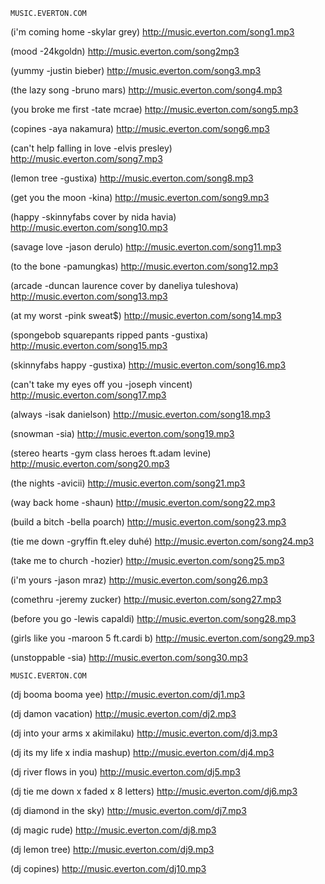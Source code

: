 `MUSIC.EVERTON.COM`


(i'm coming home -skylar grey) http://music.everton.com/song1.mp3

(mood -24kgoldn) http://music.everton.com/song2mp3

(yummy -justin bieber) http://music.everton.com/song3.mp3

(the lazy song -bruno mars) http://music.everton.com/song4.mp3

(you broke me first -tate mcrae) http://music.everton.com/song5.mp3

(copines -aya nakamura) http://music.everton.com/song6.mp3

(can't help falling in love -elvis presley) http://music.everton.com/song7.mp3

(lemon tree -gustixa) http://music.everton.com/song8.mp3

(get you the moon -kina) http://music.everton.com/song9.mp3

(happy -skinnyfabs cover by nida havia) http://music.everton.com/song10.mp3

(savage love -jason derulo) http://music.everton.com/song11.mp3

(to the bone -pamungkas) http://music.everton.com/song12.mp3

(arcade -duncan laurence cover by daneliya tuleshova) http://music.everton.com/song13.mp3

(at my worst -pink sweat$) http://music.everton.com/song14.mp3

(spongebob squarepants ripped pants -gustixa) http://music.everton.com/song15.mp3

(skinnyfabs happy -gustixa) http://music.everton.com/song16.mp3

(can't take my eyes off you -joseph vincent) http://music.everton.com/song17.mp3

(always -isak danielson) http://music.everton.com/song18.mp3

(snowman -sia) http://music.everton.com/song19.mp3

(stereo hearts -gym class heroes ft.adam levine) http://music.everton.com/song20.mp3

(the nights -avicii) http://music.everton.com/song21.mp3

(way back home -shaun) http://music.everton.com/song22.mp3

(build a bitch -bella poarch) http://music.everton.com/song23.mp3

(tie me down -gryffin ft.eley duhé) http://music.everton.com/song24.mp3

(take me to church -hozier) http://music.everton.com/song25.mp3

(i'm yours -jason mraz) http://music.everton.com/song26.mp3

(comethru -jeremy zucker) http://music.everton.com/song27.mp3

(before you go -lewis capaldi) http://music.everton.com/song28.mp3

(girls like you -maroon 5 ft.cardi b) http://music.everton.com/song29.mp3

(unstoppable -sia) http://music.everton.com/song30.mp3



`MUSIC.EVERTON.COM`


(dj booma booma yee) http://music.everton.com/dj1.mp3

(dj damon vacation) http://music.everton.com/dj2.mp3

(dj into your arms x akimilaku) http://music.everton.com/dj3.mp3

(dj its my life x india mashup) http://music.everton.com/dj4.mp3

(dj river flows in you) http://music.everton.com/dj5.mp3

(dj tie me down x faded x 8 letters) http://music.everton.com/dj6.mp3

(dj diamond in the sky) http://music.everton.com/dj7.mp3

(dj magic rude) http://music.everton.com/dj8.mp3

(dj lemon tree) http://music.everton.com/dj9.mp3

(dj copines) http://music.everton.com/dj10.mp3
